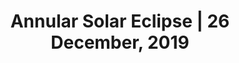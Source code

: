 ---
image_path: /gallery-images/1.webp
title: "Annular Solar Eclipse | 26 December, 2019"
description: "Captured using 10\" Newtonian Telescope of Nakshatra, NIT Trichy"
weight: 1
---
